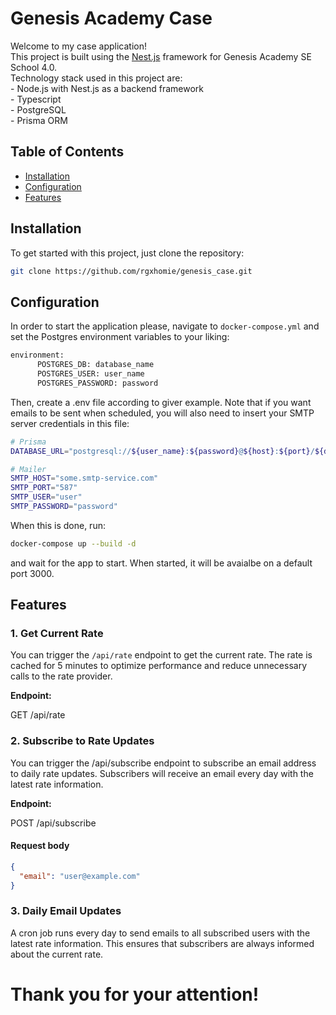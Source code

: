 # Genesis Academy Case

Welcome to my case application! <br />
This project is built using the [Nest.js](https://nestjs.com/) framework for Genesis Academy SE School 4.0. <br />
Technology stack used in this project are: <br />
    - Node.js with Nest.js as a backend framework  <br />
    - Typescript <br />
    - PostgreSQL <br />
    - Prisma ORM <br />

## Table of Contents

- [Installation](#installation)
- [Configuration](#configuration)
- [Features](#features)

## Installation

To get started with this project, just clone the repository:

```bash
git clone https://github.com/rgxhomie/genesis_case.git
```

## Configuration

In order to start the application please, navigate to ```docker-compose.yml``` and set the Postgres environment variables to your liking:

```bash
environment:
      POSTGRES_DB: database_name
      POSTGRES_USER: user_name
      POSTGRES_PASSWORD: password
```

Then, create a .env file according to giver example. Note that if you want emails to be sent when scheduled, you will also need to insert your SMTP server credentials in this file:

```bash
# Prisma
DATABASE_URL="postgresql://${user_name}:${password}@${host}:${port}/${database}?schema=public"

# Mailer
SMTP_HOST="some.smtp-service.com"
SMTP_PORT="587"
SMTP_USER="user"
SMTP_PASSWORD="password"
```

When this is done, run:

```bash
docker-compose up --build -d
```

and wait for the app to start. When started, it will be avaialbe on a default port 3000.

## Features

### 1. Get Current Rate

You can trigger the `/api/rate` endpoint to get the current rate. The rate is cached for 5 minutes to optimize performance and reduce unnecessary calls to the rate provider.

**Endpoint:**

GET /api/rate

### 2. Subscribe to Rate Updates

You can trigger the /api/subscribe endpoint to subscribe an email address to daily rate updates. Subscribers will receive an email every day with the latest rate information.

**Endpoint:**

POST /api/subscribe

#### Request body

```json
{
  "email": "user@example.com"
}
```

### 3. Daily Email Updates

A cron job runs every day to send emails to all subscribed users with the latest rate information. This ensures that subscribers are always informed about the current rate.


# Thank you for your attention!
